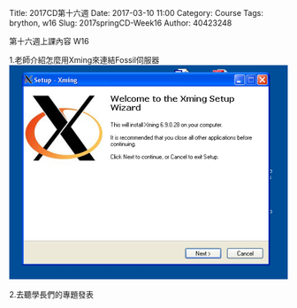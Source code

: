 Title: 2017CD第十六週
Date: 2017-03-10 11:00
Category: Course
Tags: brython, w16
Slug: 2017springCD-Week16
Author: 40423248


第十六週上課內容 W16

<!-- PELICAN_END_SUMMARY -->

1.老師介紹怎麼用Xming來連結Fossil伺服器
<img src="./../data/Week16/xming-install1.png" width="600" />

2.去聽學長們的專題發表